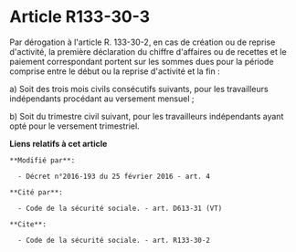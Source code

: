 # Article R133-30-3

Par dérogation à l'article R. 133-30-2, en cas de création ou de reprise d'activité, la première déclaration du chiffre
d'affaires ou de recettes et le paiement correspondant portent sur les sommes dues pour la période comprise entre le début ou
la reprise d'activité et la fin : 

a) Soit des trois mois civils consécutifs suivants, pour les travailleurs indépendants procédant au versement mensuel ; 

b) Soit du trimestre civil suivant, pour les travailleurs indépendants ayant opté pour le versement trimestriel.

**Liens relatifs à cet article**

	**Modifié par**:

	  - Décret n°2016-193 du 25 février 2016 - art. 4

	**Cité par**:

	  - Code de la sécurité sociale. - art. D613-31 (VT)

	**Cite**:

	  - Code de la sécurité sociale. - art. R133-30-2
